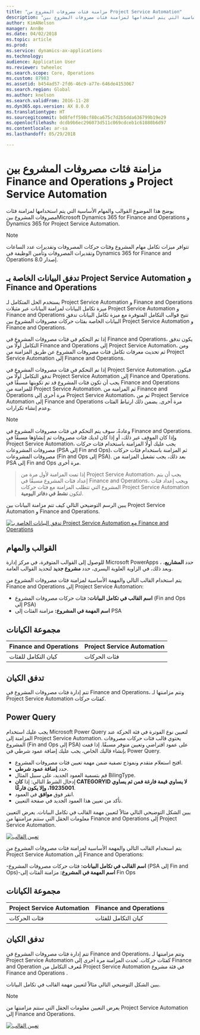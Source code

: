 ```yaml
---
title: "مزامنة فئات مصروفات المشروع من Project Service Automation"
description: "يوضح هذا الموضوع القوالب والمهام الأساسية التي يتم استخدامها لمزامنة فئات مصروفات المشروع بينMicrosoft Dynamics 365 for  Finance and Operations و Dynamics 365 for Project Service Automation."
author: KimANelson
manager: AnnBe
ms.date: 04/02/2018
ms.topic: article
ms.prod: 
ms.service: dynamics-ax-applications
ms.technology: 
audience: Application User
ms.reviewer: twheeloc
ms.search.scope: Core, Operations
ms.custom: 87983
ms.assetid: b454ad57-2fd6-46c9-a77e-646de4153067
ms.search.region: Global
ms.author: knelson
ms.search.validFrom: 2016-11-28
ms.dyn365.ops.version: AX 8.0.0
ms.translationtype: HT
ms.sourcegitcommit: bd8feff598cf80ca675c7d2b5dda636799b19e29
ms.openlocfilehash: dcdb9b6ec296073d511c069cdceb1c61080b6d97
ms.contentlocale: ar-sa
ms.lasthandoff: 05/29/2018

---
```


# <a name="synchronize-project-expense-categories-between-finance-and-operations-and-project-service-automation"></a>مزامنة فئات مصروفات المشروع بين Finance and Operations و Project Service Automation

يوضح هذا الموضوع القوالب والمهام الأساسية التي يتم استخدامها لمزامنة فئات مصروفات المشروع بينMicrosoft Dynamics 365 for  Finance and Operations و Dynamics 365 for Project Service Automation.

> [!NOTE]
> تتوافر ميزات تكامل مهام المشروع وفئات حركات المصروفات وتقديرات عدد الساعات وتقديرات المصروفات وتأمين الوظيفة في Dynamics 365 for Finance and Operations إصدار 8.0.

## <a name="data-flow-for-project-service-automation-and-finance-and-operations"></a>تدفق البيانات الخاصة بـ Project Service Automation و Finance and Operations

يستخدم الحل المتكامل لـ Project Service Automation و Finance and Operations ميزة تكامل البيانات لمزامنة البيانات عبر مثيلات Project Service Automation و Finance and Operations تتيح قوالب التكامل المتوفرة مع ميزة تكامل البيانات تدفق البيانات الخاصة بفئات حركات مصروفات المشروع بين Project Service Automation و Finance and Operations.

إذا تم التحكم في فئات مصروفات المشروع في Finance and Operations، يكون تدفق التكامل أولًا من Finance and Operations إلى Project Service Automation، ومن ثم تحديث معرفات تكامل فئات مصروفات المشروع عن طريق المزامنة من Project Service Automation إلى Finance and Operations.

إذا تم التحكم في فئات مصروفات المشروع في Project Service Automation، فيكون تدفق التكامل أولًا من Project Service Automation إلى Finance and Operations. يجب أن تكون فئات المشروع قد تم تكوينها مسبقًا في Finance and Operations للمزامنة من Project Service Automation. ثم المزامنة من Finance and Operations مرة أخرى إلى Project Service Automation، ثم من Project Service Automation إلى Finance and Operations مرة أخرى. يضمن ذلك ارتباط الفئات وعدم إنشاء تكرارات.

> [!NOTE]
> وعادةً، سوف يتم التحكم في فئات مصروفات المشروع في Finance and Operations. وإذا كان الموقف غير ذلك، أو إذا كان لديك فئات مصروفات تم إنشاؤها مسبقًا في Project Service Automation، يجب عليك أولًا المزامنة باستخدام فئات حركات مصروفات المشروعات (PSA إلى Fin and Ops)، ثم المزامنة باستخدام فئات حركات مصروفات المشروعات (Fin and Ops إلى PSA). بعد ذلك، يجب تشغيل المزامنة من PSA إلى Fin and Ops مرة أخرى.

> إذا تمت المزامنة لأول مرة من Project Service Automation، يجب أن يتم إعداد فئات المشروع مسبقًا في Finance and Operations، ويجب إعداد فئات المشروع التي تتطلب المزامنة مع فئات حركات Project Service Automation لتكون **نشط في دفاتر اليومية**.

يبين الرسم التوضيحي التالي كيف تتم مزامنة البيانات بين Project Service Automation و Finance and Operations.

[![تدفق البيانات الخاصة بـ Project Service Automation مع Finance and Operations](./media/ProjectExpenseCategoriesFlow.png)](./media/ProjectExpenseCategoriesFlow.png)


## <a name="templates-and-tasks"></a>القوالب والمهام

للوصول إلى القوالب المتوفرة، في مركز إدارة Microsoft PowerApps ، حدد **المشاريع**، وبعد ذلك، في الزاوية العلوية اليسرى، حدد **مشروع جديد** لتحديد القوالب العامة.

يتم استخدام القالب التالي والمهمة الأساسية لمزامنة فئات مصروفات المشروع من Finance and Operations إلى Project Service Automation:

-  **اسم القالب في تكامل البيانات:** فئات حركات مصروفات المشروع (Fin and Ops إلى PSA)
-  **اسم المهمة في المشروع:** مزامنة الفئات إلى PSA

## <a name="entity-set"></a>مجموعة الكيانات

| Finance and Operations               | Project Service Automation    |
|--------------------------------------|-------------------------------|
| كيان التكامل للفئات    | فئات الحركات        |

## <a name="entity-flow"></a>تدفق الكيان

تتم إدارة فئات مصروفات المشروع في Finance and Operations، وتتم مزامنتها لـ Project Service Automation كفئات حركات.

## <a name="power-query"></a>Power Query

يجب عليك استخدام Microsoft Power Query لتعيين نوع الفوترة في فئة الحركة عند المزامنة إلى Project Service Automation. يحتوي قالب فئات حركات مصروفات المشروع (Fin and Ops إلى PSA) على عمود افتراضي وتعيين متوفر مسبقًا. إذا قمت بإنشاء قالبك الخاص، يجب عليك إضافة عمود شرطي في Power Query.
- افتح استعلام متقدم ونموذج تصفية ضمن مهمة تعيين فئات مصروفات المشروع.
- حدد **إضافة عمود شرطي**.
- قم بتسمية العمود الجديد، على سبيل المثال BilingType.
- إدخال الشرط التالي: إذا **كان CATEGORYID لا يساوي قيمة فارغة فمن ثم يساوي 19235001، وإلا يكون فارغًا**.
- انقر فوق **موافق** في العمود.
- تأكد من تعيين هذا العمود الجديد في صفحة التعيين.

يبين الشكل التوضيحي التالي مثالاً لتعيين مهمة القالب في تكامل البيانات. يعرض التعيين معلومات الحقل التي ستتم مزامنتها من Finance and Operations إلى Project Service Automation.

[![تعيين القالب](./media/ProjectExpenseCategoriesToPSAMapping.jpg)](./media/ProjectExpenseCategoriesToPSAMapping.jpg)

يتم استخدام القالب التالي والمهمة الأساسية لمزامنة فئات مصروفات المشروع من Project Service Automation إلى Finance and Operations:

-**اسم القالب في تكامل البيانات:** فئات حركات مصروفات المشروع (PSA إلى Fin and Ops)-**اسم المهمة في المشروع:** مزامنة الفئات إلى Fin Ops

## <a name="entity-set"></a>مجموعة الكيانات

| Project Service Automation      | Finance and Operations             |
|---------------------------------|------------------------------------|
| فئات الحركات          | كيان التكامل للفئات  | 

## <a name="entity-flow"></a>تدفق الكيان

تتم إدارة فئات مصروفات المشروع في Finance and Operations، وتتم مزامنتها لـ Project Service Automation كفئات حركات. تُحدث المزامنة مرة أخرى إلى Finance and Operation مُعرف التكامل من Project Service Automation في فئة مشروع Finance and Operations .

يبين الشكل التوضيحي التالي مثالاً لتعيين مهمة القالب في تكامل البيانات.

> [!NOTE]
> يعرض التعيين معلومات الحقل التي ستتم مزامنتها من Project Service Automation إلى Finance and Operations.

[![تعيين القالب](./media/ProjectExpenseCategoriesToFinOpsMapping.jpg)](./media/ProjectExpenseCategoriesToFinOpsMapping.jpg)

